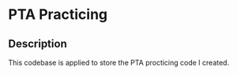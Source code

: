 # PTA Practicing

## Description

This codebase is applied to store the PTA procticing code I created.